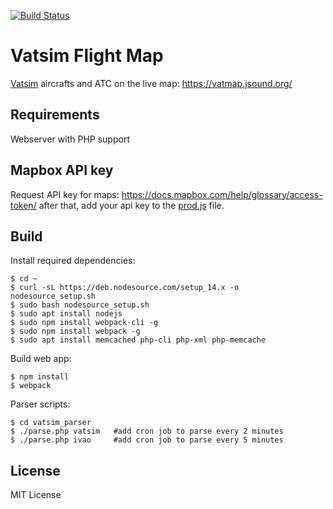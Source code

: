 [![Build Status](https://travis-ci.org/Iunusov/Vatsim-Flight-Map.svg?branch=master)](https://travis-ci.org/Iunusov/Vatsim-Flight-Map)

# Vatsim Flight Map
[Vatsim](https://wikipedia.org/wiki/VATSIM) aircrafts and ATC on the live map:
https://vatmap.jsound.org/

## Requirements
Webserver with PHP support

## Mapbox API key

Request API key for maps:
https://docs.mapbox.com/help/glossary/access-token/
after that, add your api key to the [prod.js](https://github.com/Iunusov/Vatsim-Flight-Map/blob/master/prod.js) file.

## Build

Install required dependencies:

    $ cd ~
    $ curl -sL https://deb.nodesource.com/setup_14.x -o nodesource_setup.sh
    $ sudo bash nodesource_setup.sh
    $ sudo apt install nodejs
    $ sudo npm install webpack-cli -g
    $ sudo npm install webpack -g
    $ sudo apt install memcached php-cli php-xml php-memcache

Build web app:

    $ npm install
    $ webpack

Parser scripts:

    $ cd vatsim_parser
    $ ./parse.php vatsim   #add cron job to parse every 2 minutes
    $ ./parse.php ivao     #add cron job to parse every 5 minutes

## License

MIT License

